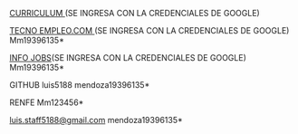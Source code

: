 
[CURRICULUM ](https://www.micvideal.es/)(SE INGRESA CON LA CREDENCIALES DE GOOGLE)

[TECNO EMPLEO.COM ](https://www.tecnoempleo.com/)(SE INGRESA CON LA CREDENCIALES DE GOOGLE)
Mm19396135*

[INFO JOBS](https://www.infojobs.net/)(SE INGRESA CON LA CREDENCIALES DE GOOGLE)
Mm19396135*




GITHUB
luis5188
mendoza19396135*



RENFE 
 Mm123456*


luis.staff5188@gmail.com
mendoza19396135*
